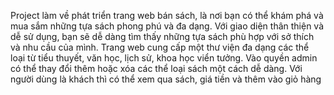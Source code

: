 Project làm về phát triển trang web bán sách, là nơi bạn có thể khám phá và mua sắm những tựa sách phong phú và đa dạng. Với giao diện thân thiện và dễ sử dụng, bạn sẽ dễ dàng tìm thấy những tựa sách phù hợp với sở thích và nhu cầu của mình.
Trang web cung cấp một thư viện đa dạng các thể loại từ tiểu thuyết, văn học, lịch sử, khoa học viển tưởng. Vào quyền admin có thể thay đổi thêm hoặc xóa các thể loại sách một cách dễ dàng.
Với người dùng là khách thì có thể xem qua sách, giá tiền và thêm vào giỏ hàng 
